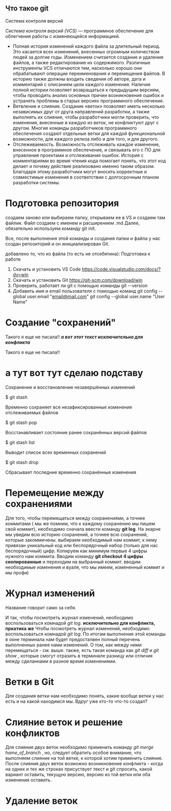 ## Что такое git

Система контроля версий

*Cистема контроля версий (VCS)* — программное обеспечение для облегчения работы с изменяющейся информацией.

* Полная история изменений каждого файла за длительный период. Это касается всех изменений, внесенных огромным количеством людей за долгие годы. Изменением считается создание и удаление файлов, а также редактирование их содержимого. Различные инструменты VCS отличаются тем, насколько хорошо они обрабатывают операции переименования и перемещения файлов. В историю также должны входить сведения об авторе, дата и комментарий с описанием цели каждого изменения. Наличие полной истории позволяет возвращаться к предыдущим версиям, чтобы проводить анализ основных причин возникновения ошибок и устранять проблемы в старых версиях программного обеспечения. 
* Ветвление и слияние. Создание «веток» позволяет иметь несколько независимых друг от друга направлений разработки, а также выполнять их слияние, чтобы разработчики могли проверить, что изменения, внесенные в каждую из веток, не конфликтуют друг с другом. Многие команды разработчиков программного обеспечения создают отдельные ветки для каждой функциональной возможности, для каждого релиза либо и для того, и для другого. 
* Отслеживаемость. Возможность отслеживать каждое изменение, внесенное в программное обеспечение, и связывать его с ПО для управления проектами и отслеживания ошибок. История с комментариями во время чтения кода помогает понять, что этот код делает и почему действие реализовано именно таким образом. Благодаря этому разработчики могут вносить корректные и совместимые изменения в соответствии с долгосрочным планом разработки системы. 

# Подготовка репозитория

создаем заново или выбираем папку, открываем ее в VS и создаем там файлик. Файл создаем с именем и расширением .md
Далее, обязательно используем команду git init.

Все, после выполнения этой команды и создания папки и файла у нас создан репозиторий и он инициализирован Git. 

добавлено то, что из файла (то есть не отсебятина): 
Подготовка к работе
1.	Скачать и установить VS Code https://code.visualstudio.com/docs/?dv=win
2.	Скачать и установить Git https://git-scm.com/download/win
3.	Проверить, работает ли git  с помощью команды 
git --version
4.	Добавить имя и email пользователя с помощью команд
  git config --global user.email "email@mail.com"
  git config --global user.name "User Name"


# Создание "сохранений"


Такого я еще не писала!! ***а вот этот текст исключительно для конфликта***

Такого я еще не писала!! 
# а тут вот тут сделаю подставу
Сохранение и восстановление незавершённых изменений

$ git stash

Временно сохраняет все незафиксированные изменения отслеживаемых файлов

$ git stash pop

Восстанавливает состояние ранее сохранённых версий файлов

$ git stash list

Выводит список всех временных сохранений

$ git stash drop

Сбрасывает последние временно сохранённыe изменения

# Перемещение между сохранениями

Для того, чтобы перемещаться между сохранениями, а точнее коммитами ( мы же помним, что к каждому сохранению мы пишем свой коммит), необходимо сначала ввести команду **git log**. На экарне мы увидим всю историю сохранений, а точнее всю сохранений, которые закоммичены. выбираем необходимый нам коммит, к нему привязан уникальный код или беспорядочный набор (только для нас беспорядочный) цифр. Копируем как минимум первые 4 цифры нужного нам коммита. Вводим команду **git checkout 4 цифры скопированные** и переходим на выбранный коммит. вводим необходимые изменения и вуаля, что мы имеем, измененный коммит и мы профи)

# Журнал изменений

Название говорит само за себя. 

И так, чтобы посмотреть журнал изменений, необходимо воспользоваться комнадой *git log*.  **исключительно для конфликта, пркатика же**
Чтобы посмотреть журнал изменений, необходимо воспользоваться комнадой *git log*. По итогам выполнения этой команды в окне терминала нам будет предосталвен полный перечень выполненных ранее нами изменений. О том, как между ними перемещаться - см. выше. 
также, есть такая команда как *git diff* и *git show* , которые смогут отразить в терминале разницу или отличия между сделаннами в разное время изменениями.

# Ветки в Git


Для создания ветки нам необходимо понять, какие вообще ветки у нас есть и на какой находимся мы. Вдруг уже кто-то что-то создал?

# Слияние веток и решение конфликтов

Для слияния двух веток необходимо применить команду *git merge hame_of_branch* , но, следует обратить особое внимание, что выполняем слияние на той ветке, к которой хотим применить слияние. После слияния двух веток возможно возникновение конфликта - когда на одних и тех же строках присуствует текст и git спросить, какой вариант оставить, текущую версию, версию из той ветки или оба изменения оставить. 
# Удаление веток
